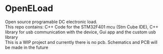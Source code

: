 # OpenELoad
Open source programable DC electronic load.\
This repo contains: C++ Code for the STM32F401 mcu (Stm Cube IDE), C++ library for usb communication with the device, Gui app and the custom usb library\
This is a WIP project and currently there is no pcb. Schematics and PCB will be made in the future
